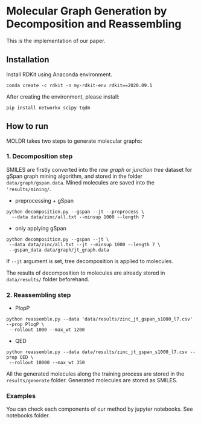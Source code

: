 # Molecular Graph Generation by Decomposition and Reassembling

This is the implementation of our paper. 


## Installation
Install RDKit using Anaconda environment. 

```
conda create -c rdkit -n my-rdkit-env rdkit==2020.09.1
```
After creating the environment, please install:
```
pip install networkx scipy tqdm
```


## How to run
MOLDR takes two steps to generate molecular graphs: 

### 1. Decomposition step  
SMILES are firstly converted into the *raw graph* or *junction tree* dataset for gSpan graph mining algorithm, and stored in the folder `data/graph/gspan.data`. 
Mined molecules are saved into the `'results/mining/`. 

- preprocessing + gSpan

```
python decomposition.py --gspan --jt --preprocess \
  --data data/zinc/all.txt --minsup 1000 --length 7
```

- only applying gSpan

```
python decomposition.py --gspan --jt \
 --data data/zinc/all.txt --jt --minsup 1000 --length 7 \
 --gspan_data data/graph/jt_graph.data
```

If `--jt` argument is set, tree decomposition is applied to molecules.

The results of decomposition to molecules are already stored in `data/results/` folder beforehand.


### 2. Reassembling step

- PlopP

```
python reassemble.py --data 'data/results/zinc_jt_gspan_s1000_l7.csv' --prop PlogP \
 --rollout 1000 --max_wt 1200
```

- QED

```
python reassemble.py --data data/results/zinc_jt_gspan_s1000_l7.csv --prop QED \
 --rollout 10000 --max_wt 350
```


All the generated molecules along the training process are stored in the `results/generate` folder.
Generated molecules are stored as SMILES.


### Examples
You can check each components of our method by jupyter notebooks. See notebooks folder.



